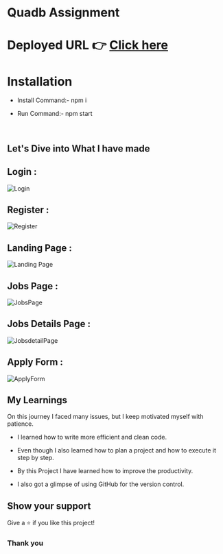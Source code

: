 # Quadb Assignment

# Deployed URL 👉 [Click here](https://job-app-psi-snowy.vercel.app/)

# Installation

- Install Command:- npm i
- Run Command:- npm start


  <br/>






## Let's Dive into What I have made


## Login :

![Login](https://github.com/SumanBlswas/quadb_assignment/assets/112753516/a6473f12-d8cb-4ab7-8fbe-453966a222ba)

## Register :

![Register](https://github.com/SumanBlswas/quadb_assignment/assets/112753516/b2bb1e69-13ec-4524-9e80-e249d18d40fb)

## Landing Page :

![Landing Page](https://github.com/SumanBlswas/quadb_assignment/assets/112753516/18cb49c6-6895-4d12-982c-e49668db94ec)

## Jobs Page :

![JobsPage](https://github.com/SumanBlswas/quadb_assignment/assets/112753516/2754580b-ba63-4a5b-9abc-e0a9fcbe6f55)

## Jobs Details Page :

![JobsdetailPage](https://github.com/SumanBlswas/quadb_assignment/assets/112753516/90040e0b-5562-4253-811e-b0cdf55ad531)

## Apply Form :

![ApplyForm](https://github.com/SumanBlswas/quadb_assignment/assets/112753516/fb9a5cb1-c25e-41f7-a3e2-3b24ce4a3587)


## My Learnings

On this journey I faced many issues, but I keep motivated myself with patience.

- I learned how to write more efficient and clean code.

- Even though I also learned how to plan a project and how to execute it step by step.

- By this Project I have learned how to improve the productivity.

- I also got a glimpse of using GitHub for the version control.



## Show your support

Give a ⭐️ if you like this project!

### Thank you
